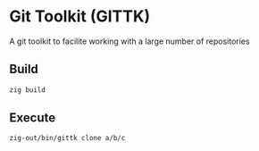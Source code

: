 # Git Toolkit (GITTK)

A git toolkit to facilite working with a large number of repositories

## Build

```sh
zig build

```

## Execute

```sh
zig-out/bin/gittk clone a/b/c
```
